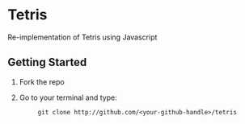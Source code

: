 Tetris
==============
Re-implementation of Tetris using Javascript


Getting Started
------------------------
1. Fork the repo
2. Go to your terminal and type:

            git clone http://github.com/<your-github-handle>/tetris



